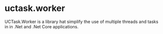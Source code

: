 # uctask.worker
UCTask.Worker is a library hat simplify the use of multiple threads and tasks in in .Net and .Net Core applications.
